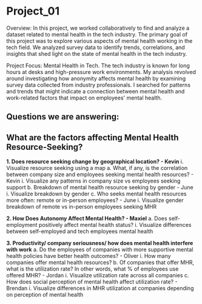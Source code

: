 # Project_01

  Overview: In this project, we worked collaboratively to find and analyze a dataset related to mental health in the tech industry. The primary goal of this project was to explore various aspects of mental health working in the tech field. We analyzed survey data to identify trends, correlations, and insights that shed light on the state of mental health in the tech industry. 

  Project Focus: Mental Health in Tech. The tech industry is known for long hours at desks and high-pressure work environments. My analysis revolved around investigating how anonymity affects mental health by examining survey data collected from industry professionals. I searched for patterns and trends that might indicate a connection between mental health and work-related factors that impact on employees' mental health.

## Questions we are answering:

## What are the factors affecting Mental Health Resource-Seeking?

**1. Does resource seeking change by geographical location? - Kevin**
    i. Visualize resource seeking using a map
  a. What, if any, is the correlation between company size and employees seeking mental health resources? - Kevin
    i. Visualize any patterns in company size vs employees seeking support
  b. Breakdown of mental health resource seeking by gender - June
    i. Visualize breakdown by gender
  c. Who seeks mental health resources more often: remote or in-person employees? - June
    i. Visualize gender breakdown of remote vs in-person employees seeking MHR

**2. How Does Autonomy Affect Mental Health? - Maxiel**
  a. Does self-employment positively affect mental health status?
    i. Visualize differences between self-employed and tech employees mental health

**3. Productivity/ company seriousness/ how does mental health interfere with work**
  a. Do the employees of companies with more supportive mental health policies have better health outcomes? - Oliver
    i. How many companies offer mental health resources?
  b. Of companies that offer MHR, what is the utilization rate? In other words, what % of employees use offered MHR? - Jordan
    i. Visualize utilization rate across all companies
  c. How does social perception of mental health affect utilization rate? - Brendan
    i. Visualize differences in MHR utilization at companies depending on perception of mental health

